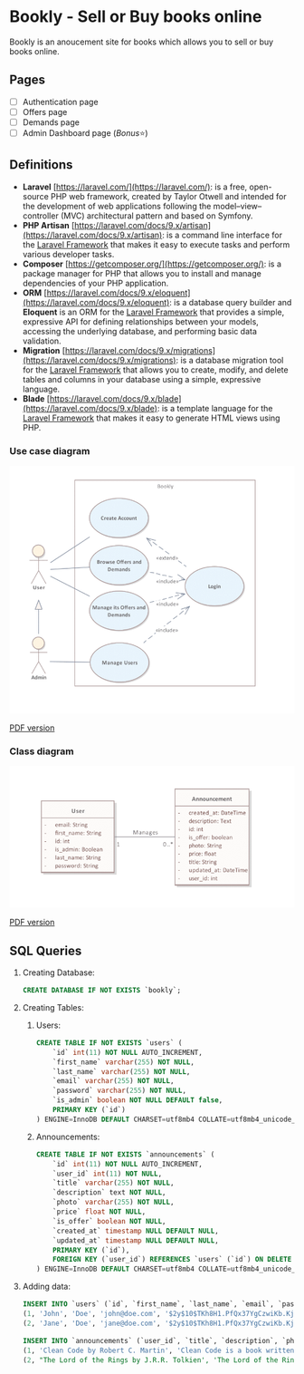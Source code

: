 # Bookly - Sell or Buy books online

Bookly is an anoucement site for books which allows you to sell or buy books online.

## Pages

- [ ] Authentication page
- [ ] Offers page
- [ ] Demands page
- [ ] Admin Dashboard page (*Bonus*⭐)

## Definitions

- **Laravel** [https://laravel.com/](https://laravel.com/): is a free, open-source PHP web framework, created by Taylor Otwell and intended for the development of web applications following the model–view–controller (MVC) architectural pattern and based on Symfony.
- **PHP Artisan** [https://laravel.com/docs/9.x/artisan](https://laravel.com/docs/9.x/artisan): is a command line interface for the [Laravel Framework](https://laravel.com/) that makes it easy to execute tasks and perform various developer tasks.
- **Composer** [https://getcomposer.org/](https://getcomposer.org/): is a package manager for PHP that allows you to install and manage dependencies of your PHP application.
- **ORM** [https://laravel.com/docs/9.x/eloquent](https://laravel.com/docs/9.x/eloquent): is a database query builder and **Eloquent** is an ORM for the [Laravel Framework](https://laravel.com/) that provides a simple, expressive API for defining relationships between your models, accessing the underlying database, and performing basic data validation.
- **Migration** [https://laravel.com/docs/9.x/migrations](https://laravel.com/docs/9.x/migrations): is a database migration tool for the [Laravel Framework](https://laravel.com/) that allows you to create, modify, and delete tables and columns in your database using a simple, expressive language.
- **Blade** [https://laravel.com/docs/9.x/blade](https://laravel.com/docs/9.x/blade): is a template language for the [Laravel Framework](https://laravel.com/) that makes it easy to generate HTML views using PHP.

### Use case diagram

![PNG version](modelization/Use%20case%20diagram.png)

[PDF version](modelization/Use%20case%20diagram.pdf)

### Class diagram

![PNG version](modelization/Class%20diagram.png)

[PDF version](modelization/Class%20diagram.pdf)

## SQL Queries

1. Creating Database:

    ```sql
    CREATE DATABASE IF NOT EXISTS `bookly`;
    ```

2. Creating Tables:
    1. Users:

        ```sql
        CREATE TABLE IF NOT EXISTS `users` (
            `id` int(11) NOT NULL AUTO_INCREMENT,
            `first_name` varchar(255) NOT NULL,
            `last_name` varchar(255) NOT NULL,
            `email` varchar(255) NOT NULL,
            `password` varchar(255) NOT NULL,
            `is_admin` boolean NOT NULL DEFAULT false,
            PRIMARY KEY (`id`)
        ) ENGINE=InnoDB DEFAULT CHARSET=utf8mb4 COLLATE=utf8mb4_unicode_ci;
        ```

    2. Announcements:

        ```sql
        CREATE TABLE IF NOT EXISTS `announcements` (
            `id` int(11) NOT NULL AUTO_INCREMENT,
            `user_id` int(11) NOT NULL,
            `title` varchar(255) NOT NULL,
            `description` text NOT NULL,
            `photo` varchar(255) NOT NULL,
            `price` float NOT NULL,
            `is_offer` boolean NOT NULL,
            `created_at` timestamp NULL DEFAULT NULL,
            `updated_at` timestamp NULL DEFAULT NULL,
            PRIMARY KEY (`id`),
            FOREIGN KEY (`user_id`) REFERENCES `users` (`id`) ON DELETE CASCADE ON UPDATE CASCADE
        ) ENGINE=InnoDB DEFAULT CHARSET=utf8mb4 COLLATE=utf8mb4_unicode_ci;
        ```

3. Adding data:

    ```sql
    INSERT INTO `users` (`id`, `first_name`, `last_name`, `email`, `password`, `is_admin`) VALUES
    (1, 'John', 'Doe', 'john@doe.com', '$2y$10$TKh8H1.PfQx37YgCzwiKb.KjNyWgaHb9cbcoQgdIVFlYg7B77UdFm', true),
    (2, 'Jane', 'Doe', 'jane@doe.com', '$2y$10$TKh8H1.PfQx37YgCzwiKb.KjNyWgaHb9cbcoQgdIVFlYg7B77UdFm', false);
    ```

    ```sql
    INSERT INTO `announcements` (`user_id`, `title`, `description`, `photo`, `price`, `is_offer`) VALUES
    (1, 'Clean Code by Robert C. Martin', 'Clean Code is a book written by Robert C. Martin. It is considered to be one of the most influential books on software design. It is widely considered to be the best book on software design. It is also the first book to be written in English. It is a book about software design and its principles, and how to write good software.', 'https://images-na.ssl-images-amazon.com/images/I/51-QQQQQQQL._SX331_BO1,204,203,200_.jpg', 10.99, false),
    (2, "The Lord of the Rings by J.R.R. Tolkien', 'The Lord of the Rings is a fantasy novel written by English author and scholar J. R. R. Tolkien. The story began as a sequel to Tolkien's 1937 fantasy novel The Hobbit, but eventually developed into a much larger work. Written in stages between 1937 and 1949, The Lord of the Rings is one of the best-selling novels ever written, with over 150 million copies sold", 'https://images-na.ssl-images-amazon.com/images/I/51-QQQQQQQL._SX331_BO1,204,203,200_.jpg', 15.99, true);
    ```
